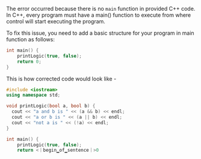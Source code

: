 The error occurred because there is no `main` function in provided C++ code. In C++, every program must have a main() function to execute from where control will start executing the program. 

To fix this issue, you need to add a basic structure for your program in main function as follows:

```cpp
int main() {
    printLogic(true, false);
    return 0;
}
```

This is how corrected code would look like -

```cpp
#include <iostream>
using namespace std;

void printLogic(bool a, bool b) {
  cout << "a and b is " << (a && b) << endl;
  cout << "a or b is " << (a || b) << endl;
  cout << "not a is " << (!a) << endl;
}

int main() {
    printLogic(true, false);
    return <｜begin▁of▁sentence｜>0
